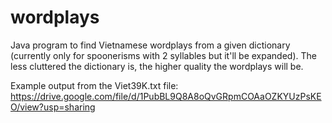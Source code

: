 # wordplays
Java program to find Vietnamese wordplays from a given dictionary (currently only for spoonerisms with 2 syllables but it'll be expanded).
The less cluttered the dictionary is, the higher quality the wordplays will be.

Example output from the Viet39K.txt file: https://drive.google.com/file/d/1PubBL9Q8A8oQvGRpmCOAaOZKYUzPsKEO/view?usp=sharing
